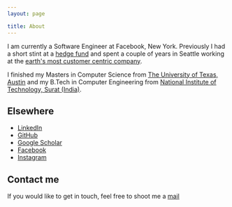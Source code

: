 ```yaml
---
layout: page

title: About
---
```


I am currently a Software Engineer at Facebook, New York. Previously I had a short stint at a <a href='https://www.twosigma.com/'> hedge fund</a> and spent a couple of years in Seattle working at the <a href='http://aws.amazon.com/'> earth's most customer centric company</a>. 

I finished my Masters in Computer Science  from <a href="http://www.cs.utexas.edu/">The University of Texas, Austin</a> and my B.Tech in Computer Engineering from <a href = "http://www.svnit.ac.in/">National Institute of Technology, Surat (India)</a>.


## Elsewhere
- [LinkedIn](https://www.linkedin.com/in/madhuraparikh)
- [GitHub](https://github.com/jdnc)
- [Google Scholar](https://scholar.google.com/citations?user=5Elaw3MAAAAJ&hl=en)
- [Facebook](https://www.facebook.com/profile.php?id=100009787530704)
- [Instagram](https://www.instagram.com/madhuraparikh/) 

## Contact me
If you would like to get in touch, feel free to shoot me a [mail](mailto:madhuraparikh@gmail.com)


